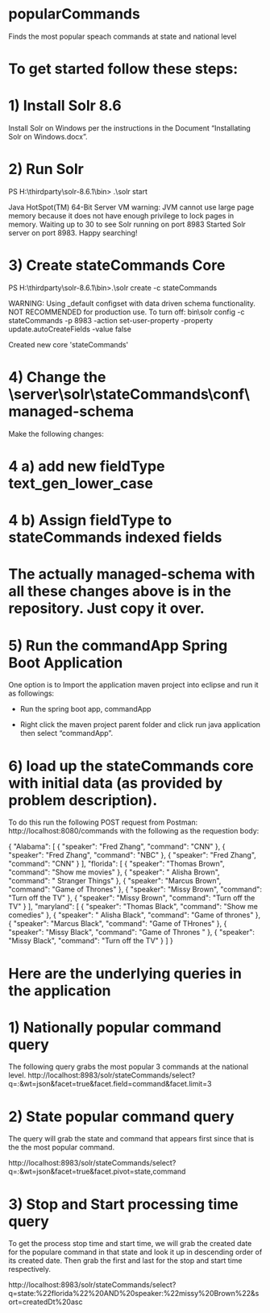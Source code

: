 # popularCommands
 Finds the most popular speach commands at state and national level
 
# To get started follow these steps:

# 1) Install Solr 8.6
Install Solr on Windows per the instructions in the Document “Installating Solr on Windows.docx”.

# 2) Run Solr
PS H:\thirdparty\solr-8.6.1\bin> .\solr start

Java HotSpot(TM) 64-Bit Server VM warning: JVM cannot use large page memory because it does not have enough privilege to lock pages in memory.
Waiting up to 30 to see Solr running on port 8983
Started Solr server on port 8983. Happy searching!


# 3) Create stateCommands Core
PS H:\thirdparty\solr-8.6.1\bin>.\solr create -c stateCommands

WARNING: Using _default configset with data driven schema functionality. NOT RECOMMENDED for production use.
         To turn off: bin\solr config -c stateCommands -p 8983 -action set-user-property -property update.autoCreateFields -value false

Created new core 'stateCommands'

# 4) Change the \server\solr\stateCommands\conf\managed-schema 

Make the following changes:

# 4 a) add new fieldType text_gen_lower_case
<fieldType name="text_gen_lower_case" class="solr.TextField" positionIncrementGap="100">
      <analyzer type="index">
        <tokenizer class="solr.KeywordTokenizerFactory"/>
        <filter class="solr.StopFilterFactory" ignoreCase="true" words="stopwords.txt" />
        <filter class="solr.CapitalizationFilterFactory" onlyFirstWord="false"/>
      </analyzer>
      <analyzer type="query">
        <tokenizer class="solr.KeywordTokenizerFactory"/>
        <filter class="solr.StopFilterFactory" ignoreCase="true" words="stopwords.txt" />
        <filter class="solr.CapitalizationFilterFactory"  onlyFirstWord="false"/>
      </analyzer>
</fieldType>

# 4 b) Assign fieldType to stateCommands indexed fields
  <field name="command" type="text_gen_lower_case"/>
  <field name="speaker" type="text_gen_lower_case"/>
  <field name="state" type="text_gen_lower_case"/>
  
# The actually managed-schema with all these changes above is in the repository.  Just copy it over.

# 5) Run the commandApp Spring Boot Application

One option is to Import the application maven project into eclipse and run it as followings:
 
 - Run the spring boot app, commandApp

- Right click the maven project parent folder and click run java application then select “commandApp”.

# 6) load up the stateCommands core with initial data (as provided by problem description).
To do this run the following POST request from Postman:
http://localhost:8080/commands 
with the following as the requestion body:

{
	"Alabama": [
		{
			"speaker": "Fred Zhang",
			"command": "CNN"
		},
		{
			"speaker": "Fred Zhang",
			"command": "NBC"
		},
		{
			"speaker": "Fred Zhang",
			"command": "CNN"
		}
	],
	"florida": [
		{
			"speaker": "Thomas Brown",
			"command": "Show me movies"
		},
		{
			"speaker": " Alisha Brown",
			"command": " Stranger Things"
		},
		{
			"speaker": "Marcus Brown",
			"command": "Game of Thrones"
		},
		{
			"speaker": "Missy Brown",
			"command": "Turn off the TV"
		},
		{
			"speaker": "Missy Brown",
			"command": "Turn off the TV"
		}
	],
	"maryland": [
		{
			"speaker": "Thomas Black",
			"command": "Show me comedies"
		},
		{
			"speaker": " Alisha Black",
			"command": "Game of thrones"
		},
		{
			"speaker": "Marcus Black",
			"command": "Game of THrones"
		},
		{
			"speaker": "Missy Black",
			"command": "Game of Thrones "
		},
		{
			"speaker": "Missy Black",
			"command": "Turn off the TV"
		}
	]
}




# Here are the underlying queries in the application
 
# 1) Nationally popular command query
The following query grabs the most popular 3 commands at the national level.
http://localhost:8983/solr/stateCommands/select?q=*:*&wt=json&facet=true&facet.field=command&facet.limit=3

# 2) State popular command query
The query will grab the state and command that appears first since that is the the most popular command.

http://localhost:8983/solr/stateCommands/select?q=*:*&wt=json&facet=true&facet.pivot=state,command 

# 3) Stop and Start processing time query
To get the process stop time and start time, we will grab the created date for the populare command in that state and look it up in descending order
of its created date.  Then grab the first and last for the stop and start time respectively.

http://localhost:8983/solr/stateCommands/select?q=state:%22florida%22%20AND%20speaker:%22missy%20Brown%22&sort=createdDt%20asc


